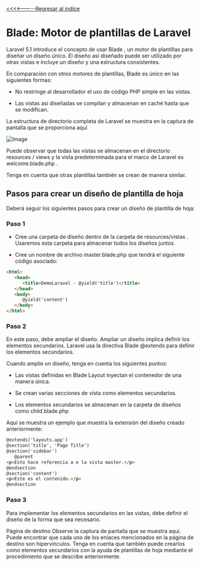 [<<<<-----Regresar al indice](https://martamaleyka.github.io/Curso-de-Laravel/index) 

# Blade: Motor de plantillas de Laravel
Laravel 5.1 introduce el concepto de usar Blade , un motor de plantillas para diseñar un diseño único. El diseño así diseñado puede ser utilizado por otras vistas e incluye un diseño y una estructura consistentes.

En comparación con otros motores de plantillas, Blade es único en las siguientes formas:

- No restringe al desarrollador el uso de código PHP simple en las vistas.

- Las vistas así diseñadas se compilan y almacenan en caché hasta que se modifican.

La estructura de directorio completa de Laravel se muestra en la captura de pantalla que se proporciona aquí

![Image](https://martamaleyka.github.io/Curso-de-Laravel/Imagenes/blade.jpg)

Puede observar que todas las vistas se almacenan en el directorio resources / views y la vista predeterminada para el marco de Laravel es welcome.blade.php .

Tenga en cuenta que otras plantillas también se crean de manera similar.


## Pasos para crear un diseño de plantilla de hoja
Deberá seguir los siguientes pasos para crear un diseño de plantilla de hoja:

### Paso 1
- Cree una carpeta de diseño dentro de la carpeta de resources/vistas . Usaremos esta carpeta para almacenar todos los diseños juntos.

- Cree un nombre de archivo master.blade.php que tendrá el siguiente código asociado:

```html
<html>
   <head>
      <title>DemoLaravel - @yield('title')</title>
   </head>
   <body>
      @yield('content')
   </body>
</html>
```
### Paso 2
En este paso, debe ampliar el diseño. Ampliar un diseño implica definir los elementos secundarios. Laravel usa la directiva Blade @extends para definir los elementos secundarios.

Cuando amplíe un diseño, tenga en cuenta los siguientes puntos:

- Las vistas definidas en Blade Layout inyectan el contenedor de una manera única.

- Se crean varias secciones de vista como elementos secundarios.

- Los elementos secundarios se almacenan en la carpeta de diseños como child.blade.php

Aquí se muestra un ejemplo que muestra la extensión del diseño creado anteriormente:

```html
@extends('layouts.app')
@section('title', 'Page Title')
@section('sidebar')
   @parent
<p>Esto hace referencia a e la vista master.</p>
@endsection
@section('content')
<p>Este es el contenido.</p>
@endsection
````
### Paso 3
Para implementar los elementos secundarios en las vistas, debe definir el diseño de la forma que sea necesario.

Página de destino
Observe la captura de pantalla que se muestra aquí. Puede encontrar que cada uno de los enlaces mencionados en la página de destino son hipervínculos. Tenga en cuenta que también puede crearlos como elementos secundarios con la ayuda de plantillas de hoja mediante el procedimiento que se describe anteriormente.

